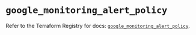 # `google_monitoring_alert_policy`

Refer to the Terraform Registry for docs: [`google_monitoring_alert_policy`](https://registry.terraform.io/providers/hashicorp/google/6.29.0/docs/resources/monitoring_alert_policy).

